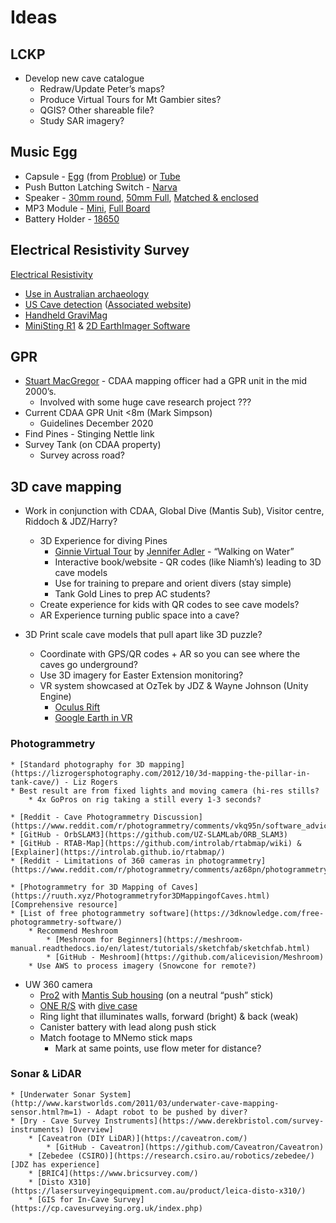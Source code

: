 # Ideas

## LCKP
* Develop new cave catalogue
    * Redraw/Update Peter’s maps?
    * Produce Virtual Tours for Mt Gambier sites?
    * QGIS? Other shareable file?
    * Study SAR imagery?

## Music Egg

* Capsule - [Egg](https://spearfishing.com.au/products/problue-plastic-dry-capsule-with-lanyard-neon-yellow) (from [Problue](https://www.problue.com.tw/category-36/Dry-Box1.html)) or [Tube](https://www.anacondastores.com/water-sports/boating-essentials/waterproof-cases/body-glove-swim-dry-capsule/BP90132146-green)
* Push Button Latching Switch - [Narva](https://www.narva.com.au/products/60076bl/off-on-led-push-button-switch--red---blister-pack-of-1-) 
* Speaker - [30mm round](https://core-electronics.com.au/speaker-pcb-mount.html), [50mm Full](https://core-electronics.com.au/speaker-0-5w-8-ohm.html), [Matched & enclosed](https://core-electronics.com.au/stereo-enclosed-speaker-3w-8.html)
* MP3 Module - [Mini](https://core-electronics.com.au/dfplayer-a-mini-mp3-player.html), [Full Board](http://www.widgetbarn.com/shop/hardware/mp3-player-board/)
* Battery Holder - [18650](https://core-electronics.com.au/18650-battery-holder-through-hole-tabs.html)

## Electrical Resistivity Survey
[Electrical Resistivity](https://archive.epa.gov/esd/archive-geophysics/web/html/resistivity_methods.html)

* [Use in Australian archaeology](https://www.asha.org.au/pdf/australasian_historical_archaeology/06_04_Ranson.pdf)
* [US Cave detection](https://www.agiusa.com/sites/default/files/Sting%20Cave.pdf) ([Associated website](https://www.agiusa.com/cave-detection-testing-industry%E2%80%99s-first-electrical-resistivity-imaging-instrument))
* [Handheld GraviMag](https://www.geotools.com.au/product/title-12/)
* [MiniSting R1](https://www.geotools.com.au/product/agi-sting-r1-ministing/) & [2D EarthImager Software](https://www.agiusa.com/agi-earthimager-2d)

## GPR
* [Stuart MacGregor](https://www.sct.gs/about-us/our-people/directors/stuart-macgregor/) - CDAA mapping officer had a GPR unit in the mid 2000’s. 
    * Involved with some huge cave research project ???
* Current CDAA GPR Unit &lt;8m (Mark Simpson)
    * Guidelines December 2020
* Find Pines - Stinging Nettle link
* Survey Tank (on CDAA property)
    * Survey across road?


## 3D cave mapping
* Work in conjunction with CDAA, Global Dive (Mantis Sub), Visitor centre, Riddoch & JDZ/Harry?
    * 3D Experience for diving Pines
        * [Ginnie Virtual Tour](https://discoverfloridasprings.com/wp-content/uploads/2016/09/GinnieVirtualTour/index.html) by [Jennifer Adler](https://discoverfloridasprings.com/) - “Walking on Water”
        * Interactive book/website - QR codes (like Niamh’s) leading to 3D cave models
        * Use for training to prepare and orient divers (stay simple)
        * Tank Gold Lines to prep AC students?
    * Create experience for kids with QR codes to see cave models?
    * AR Experience turning public space into a cave?
* 3D Print scale cave models that pull apart like 3D puzzle?

    * Coordinate with GPS/QR codes + AR so you can see where the caves go underground?
    * Use 3D imagery for Easter Extension monitoring?
    * VR system showcased at OzTek by JDZ & Wayne Johnson (Unity Engine)
        * [Oculus Rift](https://www.amazon.com.au/Oculus-Rift-PC-Powered-Gaming-Headset/dp/B07PTMKYS7) 
        * [Google Earth in VR](https://venturebeat.com/2017/04/22/google-earth-in-vr-is-so-beautiful-that-it-made-me-cry/) 


### Photogrammetry 
    * [Standard photography for 3D mapping](https://lizrogersphotography.com/2012/10/3d-mapping-the-pillar-in-tank-cave/) - Liz Rogers
    * Best result are from fixed lights and moving camera (hi-res stills? 
        * 4x GoPros on rig taking a still every 1-3 seconds?

    * [Reddit - Cave Photogrammetry Discussion](https://www.reddit.com/r/photogrammetry/comments/vkq95n/software_advice_for_insideout_cave_mapping/)
    * [GitHub - OrbSLAM3](https://github.com/UZ-SLAMLab/ORB_SLAM3)
    * [GitHub - RTAB-Map](https://github.com/introlab/rtabmap/wiki) & [Explainer](https://introlab.github.io/rtabmap/)
    * [Reddit - Limitations of 360 cameras in photogrammetry](https://www.reddit.com/r/photogrammetry/comments/az68pn/photogrammetry_from_360_photos_proof_of_concept/)

    * [Photogrammetry for 3D Mapping of Caves](https://ruuth.xyz/Photogrammetryfor3DMappingofCaves.html) [Comprehensive resource]
    * [List of free photogrammetry software](https://3dknowledge.com/free-photogrammetry-software/)
        * Recommend Meshroom
            * [Meshroom for Beginners](https://meshroom-manual.readthedocs.io/en/latest/tutorials/sketchfab/sketchfab.html)
            * [GitHub - Meshroom](https://github.com/alicevision/Meshroom)
        * Use AWS to process imagery (Snowcone for remote?)
        
* UW 360 camera
    * [Pro2](https://store.insta360.com/product/Pro_2?c=361) with [Mantis Sub housing](https://www.mantis-sub.com/products/p/mantis-sub) (on a neutral “push” stick)
    * [ONE R/S](https://www.insta360.com/product/insta360-oners) with [dive case](https://store.insta360.com/product/one_r_dive_case)
    * Ring light that illuminates walls, forward (bright) & back (weak)
    * Canister battery with lead along push stick
    * Match footage to MNemo stick maps 
        * Mark at same points, use flow meter for distance?

### Sonar & LiDAR 
    * [Underwater Sonar System](http://www.karstworlds.com/2011/03/underwater-cave-mapping-sensor.html?m=1) - Adapt robot to be pushed by diver?
    * [Dry - Cave Survey Instruments](https://www.derekbristol.com/survey-instruments) [Overview]
        * [Caveatron (DIY LiDAR)](https://caveatron.com/)
            * [GitHub - Caveatron](https://github.com/Caveatron/Caveatron)
        * [Zebedee (CSIRO)](https://research.csiro.au/robotics/zebedee/) [JDZ has experience] 
        * [BRIC4](https://www.bricsurvey.com/)
        * [Disto X310](https://lasersurveyingequipment.com.au/product/leica-disto-x310/)
        * [GIS for In-Cave Survey](https://cp.cavesurveying.org.uk/index.php)
